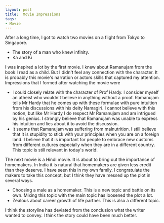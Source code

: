 ```yaml
---
layout: post
title:  Movie Impressions
tags:
- Movie
---
```


After a long time, I got to watch two movies on a flight from Tokyo to Singapore.

- The story of a man who knew infinity.
- Ka and Ki

I was inspired a lot by the first movie. I knew about Ramanujam from the book I read as a child. But I didn't feel any connection with the character. It is probably this movie's narration or actors skills that captured my attention. Impressions that I formed after watching the movie were

- I could closely relate with the character of Prof Hardy. I consider myself an atheist who wouldn't believe in anything without a proof. Ramanujam tells Mr Hardy that he comes up with these formulae with pure intuition from his discussions with his deity Namagiri. I cannot believe with this notion, but like Mr Hardy I do respect Mr Ramanujam and am intrigued by his genius. I strongly believe that Ramanujam was unable to express his intuition and lies about it to avoid the discussion.
- It seems that Ramanujam was suffering from malnutrition. I still believe that it is stupidity to stick with your principles when you are on a foreign land. I believe that it is important for people to embrace new customs from different cultures especially when they are in a different country. This topic is still relevant in today's world.

The next movie is a Hindi movie. It is about to bring out the importance of homemakers. In India it is natural that homemakers are given less credit than they deserve. I have seen this in my own family. I congratulate the makers to take this concept, but I think they have messed up the plot in several ways.

- Choosing a male as a homemaker. This is a new topic and battle on its own. Mixing this topic with the main topic has loosened the plot a lot.
- Zealous about career growth of life partner. This is also a different topic.

I think the storyline has deviated from the conclusion what the writer wanted to convey. I think the story could have been much better.
